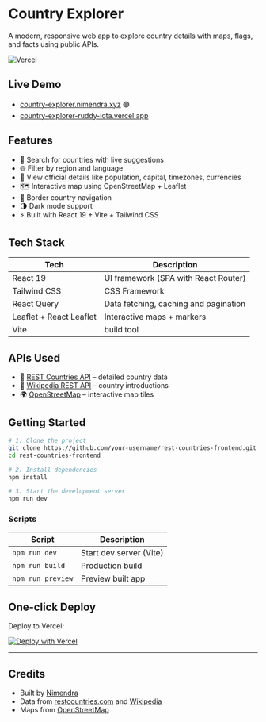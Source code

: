 # Country Explorer

A modern, responsive web app to explore country details with maps, flags, and facts using public APIs.

[![Vercel](https://vercel.com/button)](https://vercel.com/import/project?template=https://github.com/nmdra/Country-Explorer)

## Live Demo

- [country-explorer.nimendra.xyz](https://country-explorer.nimendra.xyz) 🟢
- [country-explorer-ruddy-iota.vercel.app](https://country-explorer-ruddy-iota.vercel.app)

## Features

- 🔎 Search for countries with live suggestions
- 🌐 Filter by region and language
- 🧾 View official details like population, capital, timezones, currencies
- 🗺️ Interactive map using OpenStreetMap + Leaflet
- 🤝 Border country navigation 
- 🌗 Dark mode support
- ⚡ Built with React 19 + Vite + Tailwind CSS

## Tech Stack

| Tech              | Description                                 |
|-------------------|---------------------------------------------|
| React 19        | UI framework (SPA with React Router)         |
| Tailwind CSS    | CSS Framework                 |
| React Query     | Data fetching, caching and pagination        |
| Leaflet + React Leaflet | Interactive maps + markers              |
| Vite            | build tool               |

## APIs Used

- 🧾 [REST Countries API](https://restcountries.com) – detailed country data
- 📖 [Wikipedia REST API](https://en.wikipedia.org/api/rest_v1/#/) – country introductions
- 🌍 [OpenStreetMap](https://www.openstreetmap.org) – interactive map tiles

## Getting Started

```bash
# 1. Clone the project
git clone https://github.com/your-username/rest-countries-frontend.git
cd rest-countries-frontend

# 2. Install dependencies
npm install

# 3. Start the development server
npm run dev
```
### Scripts

| Script        | Description                 |
|---------------|-----------------------------|
| `npm run dev` | Start dev server (Vite)     |
| `npm run build` | Production build           |
| `npm run preview` | Preview built app       |


## One-click Deploy

Deploy to Vercel:

[![Deploy with Vercel](https://vercel.com/button)](https://vercel.com/import/project?template=https://github.com/nmdra/Country-Explorer)

---

## Credits

- Built by [Nimendra](https://github.com/nmdra)
- Data from [restcountries.com](https://restcountries.com) and [Wikipedia](https://en.wikipedia.org)
- Maps from [OpenStreetMap](https://www.openstreetmap.org)
